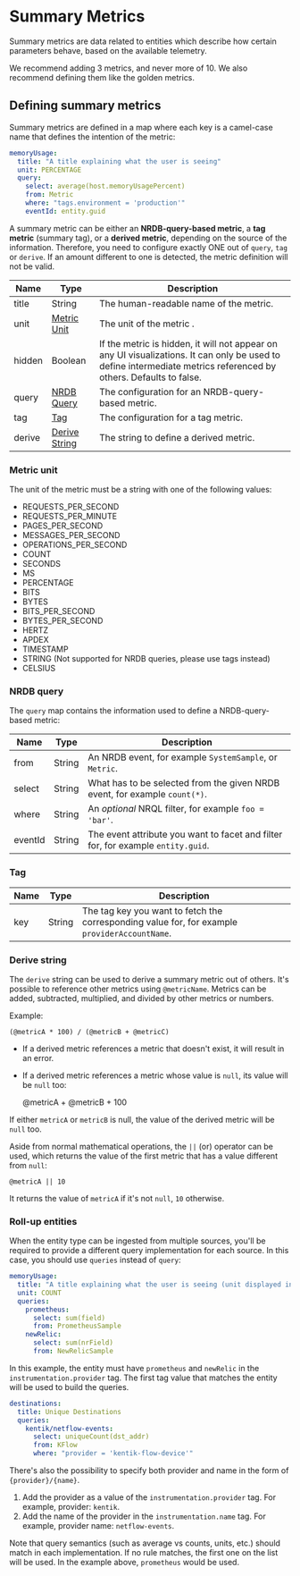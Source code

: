 # Summary Metrics

Summary metrics are data related to entities which describe how certain parameters behave, based on the available telemetry. 

We recommend adding 3 metrics, and never more of 10. We also recommend defining them like the golden metrics.

## Defining summary metrics

Summary metrics are defined in a map where each key is a camel-case name that defines the intention of the metric: 

```yaml
memoryUsage:
  title: "A title explaining what the user is seeing"
  unit: PERCENTAGE
  query:
    select: average(host.memoryUsagePercent)
    from: Metric
    where: "tags.environment = 'production'"
    eventId: entity.guid
```
 
A summary metric can be either an **NRDB-query-based metric**, a **tag metric** (summary tag), or a **derived metric**, depending on the source of the information. Therefore, you need to configure exactly ONE out of `query`, `tag` or `derive`. If an amount different to one is detected, the metric definition will not be valid.

| **Name** | **Type**                      | **Description**                                            |
| -------- | ----------------------------- | ---------------------------------------------------------- |
| title    | String                        | The human-readable name of the metric.                      |
| unit     | [Metric Unit](#metric-unit)    | The unit of the metric .                                    |
| hidden     | Boolean   | If the metric is hidden, it will not appear on any UI visualizations. It can only be used to define intermediate metrics referenced by others. Defaults to false.  |
| query    | [NRDB Query](#nrdb-query)     | The configuration for an NRDB-query-based metric.                 |
| tag      | [Tag](#tag)                    | The configuration for a tag metric.        |
| derive   | [Derive String](#derive-string) | The string to define a derived metric.                      |

### Metric unit

The unit of the metric must be a string with one of the following values:

- REQUESTS_PER_SECOND
- REQUESTS_PER_MINUTE
- PAGES_PER_SECOND
- MESSAGES_PER_SECOND
- OPERATIONS_PER_SECOND
- COUNT
- SECONDS
- MS
- PERCENTAGE
- BITS
- BYTES
- BITS_PER_SECOND
- BYTES_PER_SECOND
- HERTZ
- APDEX
- TIMESTAMP
- STRING (Not supported for NRDB queries, please use tags instead)
- CELSIUS

### NRDB query

The `query` map contains the information used to define a NRDB-query-based metric:

| **Name**      | **Type**                       | **Description**                                                                                  |
| ------------- |------------------------------- | ------------------------------------------------------------------------------------------------ |
| from          | String                         | An NRDB event, for example `SystemSample`, or `Metric`.                                                  |
| select        | String                         | What has to be selected from the given NRDB event, for example `count(*)`.                                |
| where         | String                         | An *optional* NRQL filter, for example `foo = 'bar'`.                                                  |
| eventId       | String                         | The event attribute you want to facet and filter for, for example `entity.guid`.                           |

### Tag

| **Name** | **Type** | **Description**                                                                       |
| -------- | -------- | ------------------------------------------------------------------------------------- |
| key      | String   | The tag key you want to fetch the corresponding value for, for example `providerAccountName`. |

### Derive string 

The `derive` string can be used to derive a summary metric out of others. It's possible to reference other metrics using `@metricName`. Metrics can be added, subtracted, multiplied, and divided by other metrics or numbers.

Example: 

    (@metricA * 100) / (@metricB + @metricC)

* If a derived metric references a metric that doesn't exist, it will result in an error.
* If a derived metric references a metric whose value is `null`, its value will be `null` too: 

    @metricA + @metricB + 100

If either `metricA` or `metricB` is null, the value of the derived metric will be `null` too.

Aside from normal mathematical operations, the `||` (or) operator can be used, which returns the value of the first metric that has a value different from `null`:  

    @metricA || 10

It returns the value of `metricA` if it's not `null`, `10` otherwise.

### Roll-up entities

When the entity type can be ingested from multiple sources, you'll be required to provide a different query implementation for each source. In this case, you should use `queries` instead of `query`:

```yaml
memoryUsage:
  title: "A title explaining what the user is seeing (unit displayed in the dashboard)"
  unit: COUNT
  queries:
    prometheus:
      select: sum(field)
      from: PrometheusSample
    newRelic:
      select: sum(nrField)
      from: NewRelicSample
```

In this example, the entity must have `prometheus` and `newRelic` in the `instrumentation.provider` tag. The first tag value that matches the entity will be used to build the queries.

```yaml
destinations:
  title: Unique Destinations
  queries:
    kentik/netflow-events:
      select: uniqueCount(dst_addr)
      from: KFlow
      where: "provider = 'kentik-flow-device'"
```

There's also the possibility to specify both provider and name in the form of `{provider}/{name}`.

1.  Add the provider as a value of the `instrumentation.provider` tag. For example, provider: `kentik`.
2.  Add the name of the provider in the `instrumentation.name` tag. For example, provider name: `netflow-events`.

Note that query semantics (such as average vs counts, units, etc.) should match in each implementation. If no rule matches, the first one on the list will be used. In the example above, `prometheus` would be used.
